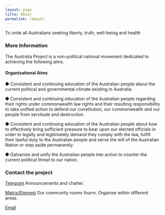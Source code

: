 ```yaml
---
layout: page
title: About
permalink: /about/
---
```


To unite all Australians seeking liberty, truth, well-being and health

### More Information


The Australia Project is a non-political national movement dedicated to achieving the following aims.

#### Organisational Aims

● Consistent and continuing education of the Australian people about the current political and governmental climate existing in Australia. 

● Consistent and continuing education of the Australian people regarding their rights under commonwealth law rights and their resulting responsibility to take unified action to defend our constitution, our commonwealth and our people from servitude and
destruction.

● Consistent and continuing education of the Australian people about how to effectively bring sufficient pressure to bear upon our elected officials in order to legally and legitimately demand they comply with the law, fulfill their lawful duty to the Australian people and serve the will of the Australian Nation or step aside permanently.

● Galvanise and unify the Australian people into action to counter the current political threat to our nation.


### Contact the project

[Telegram](https://t.me/TAPCoffsHarbour) Announcements and chatter.

[Matrix/Element](https://matrix.to/#/#tap-coffsharbour:matrix.org) Our community rooms fourm. Organise within different areas.

[Email](mailto:reunite.q2kh0@slmail.me)

